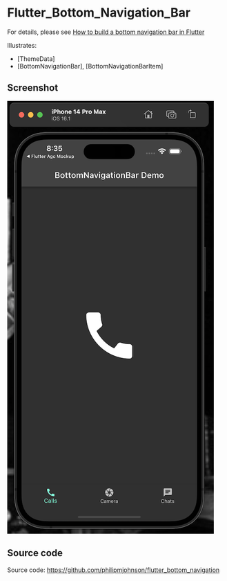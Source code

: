 # Flutter_Bottom_Navigation_Bar

For details, please see [How to build a bottom navigation bar in Flutter](https://blog.logrocket.com/how-to-build-a-bottom-navigation-bar-in-flutter/)

Illustrates:
* [ThemeData]
* [BottomNavigationBar], [BottomNavigationBarItem]

## Screenshot

![](https://github.com/philipmjohnson/flutter_example_screenshots/raw/main/README-flutter-bottom-navigation.png)

## Source code

Source code: <https://github.com/philipmjohnson/flutter_bottom_navigation>
